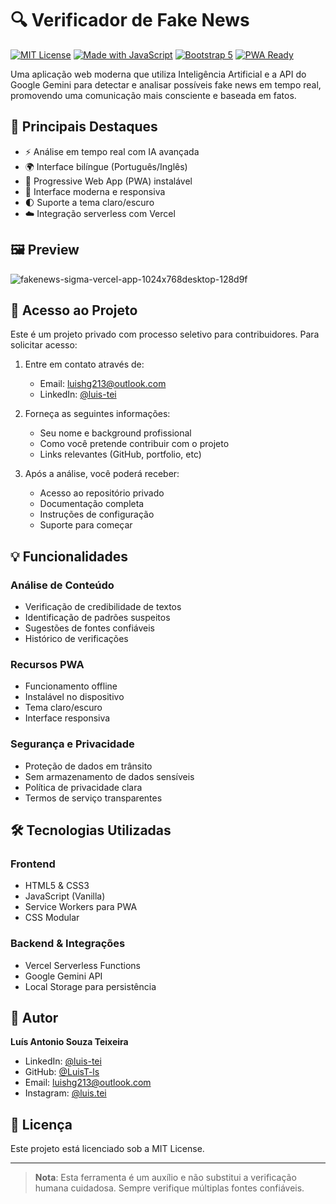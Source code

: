 # 🔍 Verificador de Fake News

[![MIT License](https://img.shields.io/badge/License-MIT-green.svg)](https://choosealicense.com/licenses/mit/)
[![Made with JavaScript](https://img.shields.io/badge/Made%20with-JavaScript-yellow.svg)](https://developer.mozilla.org/en-US/docs/Web/JavaScript)
[![Bootstrap 5](https://img.shields.io/badge/Bootstrap-5.3.0-purple.svg)](https://getbootstrap.com/)
[![PWA Ready](https://img.shields.io/badge/PWA-Ready-blue.svg)](https://web.dev/progressive-web-apps/)

Uma aplicação web moderna que utiliza Inteligência Artificial e a API do Google Gemini para detectar e analisar possíveis fake news em tempo real, promovendo uma comunicação mais consciente e baseada em fatos.

## 🎯 Principais Destaques

- ⚡ Análise em tempo real com IA avançada
- 🌍 Interface bilíngue (Português/Inglês)
- 📱 Progressive Web App (PWA) instalável
- 🎨 Interface moderna e responsiva
- 🌓 Suporte a tema claro/escuro
- ☁️ Integração serverless com Vercel

## 🖼️ Preview

![fakenews-sigma-vercel-app-1024x768desktop-128d9f](https://github.com/user-attachments/assets/24187cf4-ce30-43db-a13b-b8798fb56cf5)

## 🔐 Acesso ao Projeto

Este é um projeto privado com processo seletivo para contribuidores. Para solicitar acesso:

1. Entre em contato através de:
   - Email: luishg213@outlook.com
   - LinkedIn: [@luis-tei](https://www.linkedin.com/in/luis-tei/)

2. Forneça as seguintes informações:
   - Seu nome e background profissional
   - Como você pretende contribuir com o projeto
   - Links relevantes (GitHub, portfolio, etc)

3. Após a análise, você poderá receber:
   - Acesso ao repositório privado
   - Documentação completa
   - Instruções de configuração
   - Suporte para começar

## 💡 Funcionalidades

### Análise de Conteúdo
- Verificação de credibilidade de textos
- Identificação de padrões suspeitos
- Sugestões de fontes confiáveis
- Histórico de verificações

### Recursos PWA
- Funcionamento offline
- Instalável no dispositivo
- Tema claro/escuro
- Interface responsiva

### Segurança e Privacidade
- Proteção de dados em trânsito
- Sem armazenamento de dados sensíveis
- Política de privacidade clara
- Termos de serviço transparentes

## 🛠️ Tecnologias Utilizadas

### Frontend
- HTML5 & CSS3
- JavaScript (Vanilla)
- Service Workers para PWA
- CSS Modular

### Backend & Integrações
- Vercel Serverless Functions
- Google Gemini API
- Local Storage para persistência

## 👤 Autor

**Luís Antonio Souza Teixeira**

- LinkedIn: [@luis-tei](https://www.linkedin.com/in/luis-tei/)
- GitHub: [@LuisT-ls](https://github.com/LuisT-ls)
- Email: luishg213@outlook.com
- Instagram: [@luis.tei](https://www.instagram.com/luis.tei)

## 📄 Licença

Este projeto está licenciado sob a MIT License.

---

> **Nota**: Esta ferramenta é um auxílio e não substitui a verificação humana cuidadosa. Sempre verifique múltiplas fontes confiáveis.

